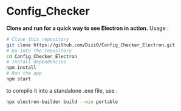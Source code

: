 # Config_Checker
**Clone and run for a quick way to see Electron in action.**
Usage : 

```bash
# Clone this repository
git clone https://github.com/Dizi0/Config_Checker_Electron.git
# Go into the repository
cd Config_Checker_Electron
# Install dependencies
npm install
# Run the app
npm start
```

to compile it into a standalone .exe file, use :
```bash
npx electron-builder build --win portable
```
